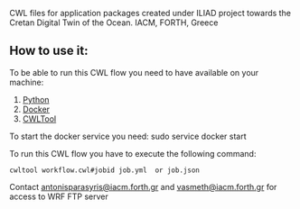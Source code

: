 CWL files for application packages created under ILIAD project towards the Cretan Digital Twin of the Ocean. IACM, FORTH, Greece

## How to use it:

To be able to run this CWL flow you need to have available on your machine:

1. [Python](https://www.python.org/)
2. [Docker](https://www.docker.com/)
3. [CWLTool](https://github.com/common-workflow-language/cwltool)

To start the docker service you need:
sudo service docker start

To run this CWL flow you have to execute the following command:

```
cwltool workflow.cwl#jobid job.yml  or job.json
```

Contact antonisparasyris@iacm.forth.gr and vasmeth@iacm.forth.gr for access to WRF FTP server
